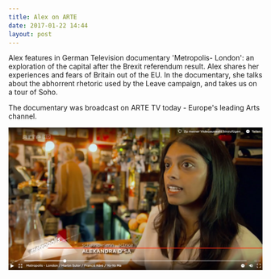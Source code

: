 ```yaml
---
title: Alex on ARTE
date: 2017-01-22 14:44
layout: post
---
```

Alex features in German Television documentary 'Metropolis- London': an exploration of the capital after the Brexit referendum result. Alex shares her experiences and fears of Britain out of the EU. In the documentary, she talks about the abhorrent rhetoric used by the Leave campaign, and takes us on a tour of Soho.

The documentary was broadcast on ARTE TV today - Europe's leading Arts channel.

![](/images/screen.jpg)